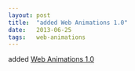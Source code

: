 ```yaml
---
layout: post
title:  "added Web Animations 1.0"
date:   2013-06-25
tags:   web-animations
---
```


added [Web Animations 1.0](/spec/web-animations)

